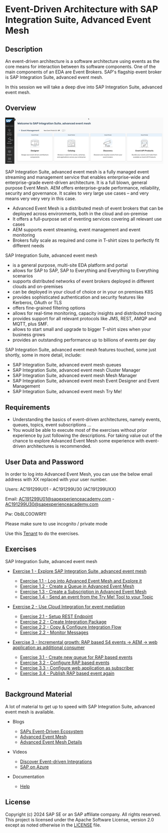 # Event-Driven Architecture with SAP Integration Suite, Advanced Event Mesh

## Description

An event-driven architecture is a software architecture using events as the core means for interaction between its software components. One of the main components of an EDA are Event Brokers. SAP's flagship event broker is SAP Integration Suite, advanced event mesh.

In this session we will take a deep dive into SAP Integration Suite, advanced event mesh.

## Overview

![Pic 2](images/overview.png)

SAP Integration Suite, advanced event mesh is a fully managed event streaming and management service that enables enterprise-wide and enterprise-grade event-driven architecture. It is a full blown, general purpose Event Mesh. AEM offers enterprise-grade performance, reliability, security and governance. It scales to very large use cases – and very means very very very in this case.

- Advanced Event Mesh is a distributed mesh of event brokers that can be deployed across environments, both in the cloud and on-premise
- It offers a full-purpose set of eventing services covering all relevant use cases
- AEM supports event streaming, event management and event monitoring
- Brokers fully scale as required and come in T-shirt sizes to perfectly fit different needs

SAP Integration Suite, advanced event mesh

- is a general purpose, multi-site EDA platform and portal
- allows for SAP to SAP, SAP to Everything and Everything to Everything scenarios
- supports distributed networks of event brokers deployed in different clouds and on-premises
- can be deployed in your cloud of choice or in your on premises K8S
- provides sophisticated authentication and security features like Kerberos, OAuth or TLS
- offers fine-grained filtering options
- allows for real-time monitoring, capacity insights and distributed tracing
- provides support for all relevant protocols like JMS, REST, AMQP and MQTT, plus SMF.
- allows to start small and upgrade to bigger T-shirt sizes when your business grows
- provides an outstanding performance up to billions of events per day

SAP Integration Suite, advanced event mesh features touched, some just shortly, some in more detail, include:

- SAP Integration Suite, advanced event mesh queues
- SAP Integration Suite, advanced event mesh Cluster Manager
- SAP Integration Suite, advanced event mesh Mesh Manager
- SAP Integration Suite, advanced event mesh Event Designer and Event Management
- SAP Integration Suite, advanced event mesh Try Me!

## Requirements

- Understanding the basics of event-driven architectures, namely events, queues, topics, event subscriptions ...
- You would be able to execute most of the exercises without prior experience by just following the descriptions. For taking value out of the chance to explore Advanced Event Mesh some experience with event-driven architectures is recommended.

## User Data and Password

In order to log into Advanced Event Mesh, you can use the below email address with XX replaced with your user number.

Users:
AC191299U01 - AC191299U30 (AC191299UXX)

Email:
AC191299U01@sapexperienceacademy.com - AC191299U30@sapexperienceacademy.com

Pw: Ob8LC0OWRf1!

Please make sure to use incognito / private mode

Use this [Tenant](https://eu10.console.pubsub.em.services.cloud.sap/login?tenant-id=47ad3afc-3d8a-4dca-85bb-6cce8ebae9e3) to do the exercises.

## Exercises

SAP Integration Suite, advanced event mesh

- [Exercise 1 - Explore SAP Integration Suite, advanced event mesh](exercises/ex1/)

  - [Exercise 1.1 - Log into Advanced Event Mesh and Explore it](exercises/ex1#exercise-11---log-into-advanced-event-mesh-and-explore-it)
  - [Exercise 1.2 - Create a Queue in Advanced Event Mesh ](exercises/ex1#exercise-12---create-a-queue-in-advanced-event-mesh)
  - [Exercise 1.3 - Create a Subscription in Advanced Event Mesh](exercises/ex1#exercise-13---create-a-queue-subscription-in-advanced-event-mesh)
  - [Exercise 1.4 - Send an event from the Try Me! Tool to your Topic](exercises/ex1#exercise-14---send-an-event-from-the-try-me-tool-to-your-topic)

- [Exercise 2 - Use Cloud Integration for event mediation](exercises/ex2/)

  - [Exercise 2.1 - Setup REST Endpoint](exercises/ex2#21-setup-rest-endpoint)
  - [Exercise 2.2 - Create Integration Package](exercises/ex2#22-create-integration-package)
  - [Exercise 2.2 - Copy & Configure Integration Flow](exercises/ex2#23-copy--configure-integration-flow)
  - [Exercise 2.2 - Monitor Messages](exercises/ex2#24-monitor-messages)

- [Exercise 3 - Incremental growth: RAP based S4 events -> AEM -> web application as additional consumer](exercises/ex3/)

  - [Exercise 3.1 - Create new queue for RAP based events](exercises/ex3#exercise-31-create-new-queue-for-rap-based-events)
  - [Exercise 3.2 - Configure RAP based events](exercises/ex3#exercise-32-rap-based-events)
  - [Exercise 3.3 - Configure web application as subscriber](exercises/ex3#exercise-33-configure-web-application)
  - [Exercise 3.4 - Publish RAP based event again](exercises/ex3#exercise-34-publish-rap-based-event-again)

-

## Background Material

A lot of material to get up to speed with SAP Integration Suite, advanced event mesh is available.

- Blogs

  - [SAPs Event-Driven Ecosystem](https://blogs.sap.com/2022/09/01/saps-event-driven-ecosystem-revisited/)
  - [Advanced Event Mesh](https://blogs.sap.com/2022/10/28/turn-your-erp-into-a-team-player-introducing-sap-integration-suite-advanced-event-mesh/)
  - [Advanced Event Mesh Details](https://blogs.sap.com/2023/10/26/sap-advanced-event-mesh-create-your-first-event-broker/)

- Videos

  - [Discover Event-driven Integrations](https://www.youtube.com/watch?v=r9lyC_2ss2U)
  - [SAP on Azure](https://www.youtube.com/watch?v=NNrzXbX3mk0)

- Documentation

  - [Help](https://help.pubsub.em.services.cloud.sap/Cloud/cloud-lp.htm)

## License

Copyright (c) 2024 SAP SE or an SAP affiliate company. All rights reserved. This project is licensed under the Apache Software License, version 2.0 except as noted otherwise in the [LICENSE](LICENSES/Apache-2.0.txt) file.
